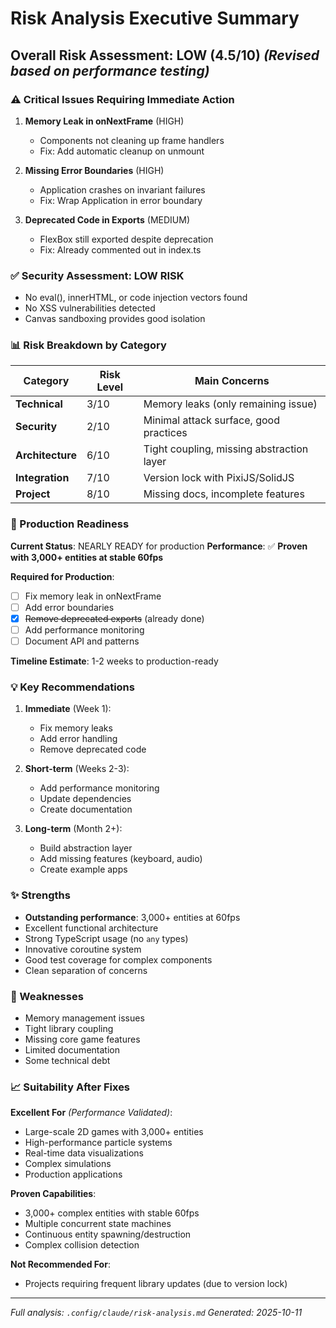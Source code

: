 # Risk Analysis Executive Summary

## Overall Risk Assessment: **LOW** (4.5/10) *(Revised based on performance testing)*

### ⚠️ Critical Issues Requiring Immediate Action

1. **Memory Leak in onNextFrame** (HIGH)
   - Components not cleaning up frame handlers
   - Fix: Add automatic cleanup on unmount

2. **Missing Error Boundaries** (HIGH)
   - Application crashes on invariant failures
   - Fix: Wrap Application in error boundary

3. **Deprecated Code in Exports** (MEDIUM)
   - FlexBox still exported despite deprecation
   - Fix: Already commented out in index.ts

### ✅ Security Assessment: **LOW RISK**
- No eval(), innerHTML, or code injection vectors found
- No XSS vulnerabilities detected
- Canvas sandboxing provides good isolation

### 📊 Risk Breakdown by Category

| Category | Risk Level | Main Concerns |
|----------|------------|---------------|
| **Technical** | 3/10 | Memory leaks (only remaining issue) |
| **Security** | 2/10 | Minimal attack surface, good practices |
| **Architecture** | 6/10 | Tight coupling, missing abstraction layer |
| **Integration** | 7/10 | Version lock with PixiJS/SolidJS |
| **Project** | 8/10 | Missing docs, incomplete features |

### 🚀 Production Readiness

**Current Status**: NEARLY READY for production
**Performance**: ✅ **Proven with 3,000+ entities at stable 60fps**

**Required for Production**:
- [ ] Fix memory leak in onNextFrame
- [ ] Add error boundaries
- [x] ~~Remove deprecated exports~~ (already done)
- [ ] Add performance monitoring
- [ ] Document API and patterns

**Timeline Estimate**: 1-2 weeks to production-ready

### 💡 Key Recommendations

1. **Immediate** (Week 1):
   - Fix memory leaks
   - Add error handling
   - Remove deprecated code

2. **Short-term** (Weeks 2-3):
   - Add performance monitoring
   - Update dependencies
   - Create documentation

3. **Long-term** (Month 2+):
   - Build abstraction layer
   - Add missing features (keyboard, audio)
   - Create example apps

### ✨ Strengths
- **Outstanding performance**: 3,000+ entities at 60fps
- Excellent functional architecture
- Strong TypeScript usage (no `any` types)
- Innovative coroutine system
- Good test coverage for complex components
- Clean separation of concerns

### 🔧 Weaknesses
- Memory management issues
- Tight library coupling
- Missing core game features
- Limited documentation
- Some technical debt

### 📈 Suitability After Fixes

**Excellent For** *(Performance Validated)*:
- Large-scale 2D games with 3,000+ entities
- High-performance particle systems
- Real-time data visualizations
- Complex simulations
- Production applications

**Proven Capabilities**:
- 3,000+ complex entities with stable 60fps
- Multiple concurrent state machines
- Continuous entity spawning/destruction
- Complex collision detection

**Not Recommended For**:
- Projects requiring frequent library updates (due to version lock)

---

*Full analysis: `.config/claude/risk-analysis.md`*
*Generated: 2025-10-11*